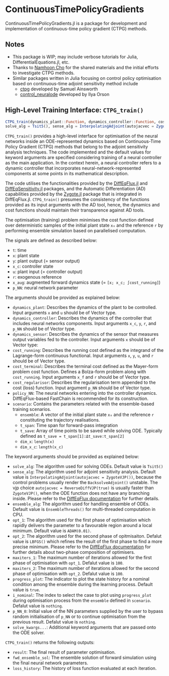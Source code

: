 # ContinuousTimePolicyGradients
ContinuousTimePolicyGradients.jl is a package for development and implementation of continuous-time policy gradient (CTPG) methods.

## Notes
- This package is WIP; may include verbose tutorials for Julia, DifferentialEquations.jl, etc.
- Thanks to [Namhoon Cho](https://github.com/nhcho91) for the shared materials and the initial efforts to investigate CTPG methods.
- Similar packages written in Julia focusing on control policy optimisation based on continuous-time adjoint sensitivity method include
    - [ctpg](https://github.com/samuela/ctpg) developed by Samuel Ainsworth
    - [control_neuralode](https://github.com/IlyaOrson/control_neuralode) developed by Ilya Orson

## High-Level Training Interface: `CTPG_train()`
```julia
CTPG_train(dynamics_plant::Function, dynamics_controller::Function, cost_running::Function, cost_terminal::Function, cost_regularisor::Function, policy_NN, scenario; 
solve_alg = Tsit5(), sense_alg = InterpolatingAdjoint(autojacvec = ZygoteVJP()), ensemble_alg = EnsembleThreads(), opt_1 = ADAM(0.01), opt_2 = LBFGS(), maxiters_1 = 100, maxiters_2 = 100, progress_plot = true, solve_kwargs...)
```

`CTPG_train()` provides a high-level interface for optimisation of the neural networks inside an ODE-represented dynamics based on Continuous-Time Policy Gradient (CTPG) methods that belong to the adjoint sensitivity analysis techniques. The code implemented and the default values for keyword arguments are specified considering training of a neural controller as the main application. In the context herein, a neural controller refers to a dynamic controller that incorporates neural-network-represented components at some points in its mathematical description.

The code utilises the functionalities provided by the [DiffEqFlux.jl](https://github.com/SciML/DiffEqFlux.jl) and [DiffEqSensitivity.jl](https://github.com/SciML/DiffEqSensitivity.jl) packages, and the Automatic Differentiation (AD) capabilities provided by the [Zygote.jl](https://github.com/FluxML/Zygote.jl) package that is integrated in DiffEqFlux.jl. `CTPG_train()` presumes the consistency of the functions provided as its input arguments with the AD tool, hence, the dynamics and cost functions should maintain their transparence against AD tools.

The optimisation (training) problem minimises the cost function defined over deterministic samples of the initial plant state `x₀` and the reference `r` by performing ensemble simulation based on parallelised computation.

The signals are defined as described below:

- `t`: time
- `x`: plant state
- `y`: plant output (= sensor output)
- `x_c`: controller state
- `u`: plant input (= controller output)
- `r`: exogenous reference
- `x_aug`: augmented forward dynamics state (= `[x; x_c; ∫cost_running]`)
- `p_NN`: neural network parameter

The arguments should be provided as explained below:

- `dynamics_plant`: Describes the dynamics of the plant to be controlled. Input arguments `x` and `u` should be of Vector type.
- `dynamics_controller`: Describes the dynamics of the controller that includes neural networks components. Input arguments `x_c`, `y`, `r`, and `p_NN` should be of Vector type.
- `dynamics_sensor`: Describes the dynamics of the sensor that measures output variables fed to the controller. Input arguments `x` should be of Vector type: 
- `cost_running`: Describes the running cost defined as the integrand of the Lagrange-form continuous functional. Input arguments `x`, `y`, `u`, and `r` should be of Vector type.
- `cost_terminal`: Describes the terminal cost defined as the Mayer-form problem cost function. Defines a Bolza-form problem along with `cost_running`. Input arguments `x_f` and `r` should be of Vector type.
- `cost_regularisor`: Describes the regularisation term appended to the cost (loss) function. Input argument `p_NN` should be of Vector type.
- `policy_NN`: The neural networks entering into the controller dynamics. DiffEqFlux-based FastChain is recommended for its construction.
- `scenario`: Contains the parameters related with the ensemble-based training scenarios.
    - `ensemble`: A vector of the initial plant state `x₀` and the reference `r` constituting the trajectory realisations.
    - `t_span`: Time span for forward-pass integration
    - `t_save`: Array of time points to be saved while solving ODE. Typically defined as `t_save = t_span[1]:Δt_save:t_span[2]`
    - `dim_x`: `length(x)`
    - `dim_x_c`: `length(x_c)`

The keyword arguments should be provided as explained below:

- `solve_alg`: The algorithm used for solving ODEs. Default value is `Tsit5()`
- `sense_alg`: The algorithm used for adjoint sensitivity analysis. Default value is `InterpolatingAdjoint(autojacvec = ZygoteVJP())`, because the control problems usually render the `BacksolveAdjoint()` unstable. The vjp choice `autojacvec = ReverseDiffVJP(true)` is usually faster than `ZygoteVJP()`, when the ODE function does not have any branching inside. Please refer to the [DiffEqFlux documentation](https://diffeqflux.sciml.ai/dev/ControllingAdjoints/) for further details. 
- `ensemble_alg`: The algorithm used for handling ensemble of ODEs. Default value is `EnsembleThreads()` for multi-threaded computation in CPU.
- `opt_1`: The algorithm used for the first phase of optimisation which rapidly delivers the parameter to a favourable region around a local minimum. Default value is `ADAM(0.01)`.
- `opt_2`: The algorithm used for the second phase of opitmisaiton. Defalut value is `LBFGS()` which refines the result of the first phase to find a more precise minimum. Please refer to the [DiffEqFlux documentation](https://diffeqflux.sciml.ai/dev/sciml_train/) for further details about two-phase composition of optimisers.
- `maxiters_1`: The maximum number of iterations allowed for the first phase of optimisation with `opt_1`. Defalut value is `100`.
- `maxiters_2`: The maximum number of iterations allowed for the second phase of optimisation with `opt_2`. Defalut value is `100`.
- `progress_plot`: The indicator to plot the state history for a nominal condition among the ensemble during the learning process. Default value is `true`.
- `i_nominal`: The index to select the case to plot using `progress_plot` during optimisation process from the `ensemble` defined in `scenario`. Defalut value is `nothing`.
- `p_NN_0`: Initial value of the NN parameters supplied by the user to bypass random initialisation of `p_NN` or to continue optimisation from the previous result. Defalut value is `nothing`.
- `solve_kwargs...`: Additional keyword arguments that are passed onto the ODE solver.

`CTPG_train()` returns the following outputs:

- `result`: The final result of parameter optimisation.
- `fwd_ensemble_sol`: The ensemble solution of forward simulation using the final neural network parameters.
- `loss_history`: The history of loss function evaluated at each iteration.